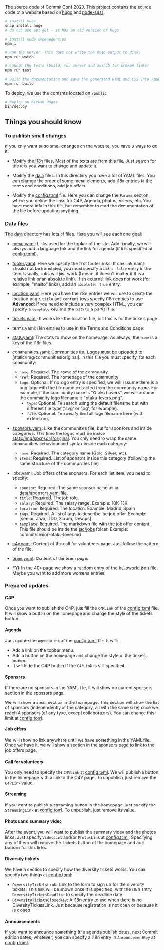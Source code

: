 The source code of Commit Conf 2020. This project contains the source code of a website based on [hugo](https://github.com/gohugoio) and [node-sass](https://github.com/sass/node-sass). 

```bash
# Install hugo
snap install hugo
# do not use apt-get - it has an old version of hugo

# Install node depenedencies
npm i

# Run the server. This does not write the hugo output to disk. 
npm run watch

# Launch the tests (build, run server and search for broken links)
npm run test

# Build the documentation and save the generated HTML and CSS into /public
npm run build
```

To deploy, we use the contents located on `/public`

```bash
# Deploy on GitHub Pages
bin/deploy
```

## Things you should know

### To publish small changes

If you only want to do small changes on the website, you have 3 ways to do it:

- Modify the [i18n](i18n) files. Most of the texts are from this file. Just search for the text you want to change and update it.

- Modify the [data](data) files. In this directory you have a lot of YAML files. You can change the order of some menu elements, add i18n entries to the terms and conditions, add job offers.

- Modify the [config.toml](config.toml) file. Here you can change the `Params` section, where you define the links for C4P, Agenda, photos, videos, etc. You have more info in this file, but remember to read the documentation of the file before updating anything.

### Data files

The [data](data) directory has lots of files. Here you will see each one goal:

- [menu.yaml](data/menu.yaml): Links used for the topbar of the site. Additionally, we will always add a language link and the link for agenda (if it is specified at [config.toml](config.toml)).

- [footer.yaml](data/footer.yaml): Here we specify the first footer links. If one link name should not be translated, you must specify a `i18n: false` entry in the item. Usually, links will just work (I mean, it doesn't matter if it is a relative link or an absolute link). If an external link does not work (for example, "mailto" links), add an `absolute: true` entry.

- [location.yaml](data/location.yaml): Here you have the i18n entries we will use to create the location page. `title` and `content` keys specify i18n entries to use. **Advanced**: If you need to include a very complex HTML, you can specify a `template` key and the path to a partial file.

- [tickets.yaml](data/tickets.yaml): It works like the location file, but this is for the tickets page.

- [terms.yaml](data/terms.yaml): i18n entries to use in the Terms and Conditions page.

- [stats.yaml](data/stats.yaml): The stats to show on the homepage. As always, the `name` is a key of the i18n files.

- [communities.yaml](communities.yaml): Communities list. Logos must be uploaded to [static/img/communities/original]. In this file you must specify, for each community:
  - `name`: Required. The name of the community
  - `href`: Required. The homepage of the community
  - `logo`: Optional. If no logo entry is specified, we will assume there is a png logo with the file name extracted from the community name. For example, if the community name is "Otaku Lovers", we will assume the community logo filename is "otaku-lovers.png". 
    - `type`: Optional. To search using the default filename but with different file type ('svg' or 'jpg', for example). 
    - `file`: Optional. To specify the full logo filename here (with extension).

- [sponsors.yaml](data/sponsors.yaml): Like the communities file, but for sponsors and inside categories. This time the logos must be inside [static/img/sponsors/original](static/img/sponsors/original). You only need to wrap the same communities behaviour and syntax inside each category:
  - `name`: Required. The category name (Gold, Silver, etc).
  - `items`: Required. List of sponsors inside this category (following the same structure of the communities file)

- [jobs.yaml](data/jobs.yaml): Job offers of the sponsors. For each list item, you need to specify:
  - `sponsor`: Required. The same sponsor name as in [data/sponsors.yaml](sponsors.yaml) file.
  - `title`: Required. The job role.
  - `salary`: Required. The salary range. Example: 10K-18K
  - `location`: Required. The location. Example: Madrid, Spain
  - `tags`: Required. A list of tags to describe the job offer. Example: [senior, Java, TDD, Scrum, Devops]
  - `template`: Required. The markdown file with the job offer content. This file should be inside the [src/jobs](src/jobs) folder. Example: commit/senior-otaku-lover.md

- [c4v.yaml](data/c4v.yaml): Content of the call for volunteers page. Just follow the pattern of the file.

- [team.yaml](data/team.yaml): Content of the team page.

- FYI: In the [404 page](layouts/404.html) we show a random entry of the [helloworld.json](data/helloworld.json) file. Maybe you want to add more womens entries.

### Prepared updates

#### C4P

Once you want to publish the C4P, just fill the `C4PLink` of the [config.toml](config.toml) file. It will show a button on the homepage and change the style of the tickets button.

#### Agenda

Just update the `AgendaLink` of the [config.toml](config.toml) file. It will:
  - Add a link on the topbar menu.
  - Add a button on the homepage and change the style of the tickets button.
  - It will hide the C4P button if the `C4PLink` is still specified.

#### Sponsors

If there are no sponsors in the YAML file, it will show no current sponsors section in the sponsors page. 

We will show a small section in the homepage. This section will show the list of sponsors (independently of the category, all with the same size) once we reach 4 sponsors (of any type, except collaborators). You can change this limit at [config.toml](config.toml).

#### Job offers

We will show no link anywhere until we have something in the YAML file. Once we have it, we will show a section in the sponsors page to link to the job offers page.

#### Call for volunteers

You only need to specify the `C4VLink` at [config.toml](config.toml). We will publish a button in the homepage with a link to the C4V page. To unpublish, just remove the `C4PLink` value.

#### Streaming

If you want to publish a streaming button in the homepage, just specify the `StreamingLink` at [config.toml](config.toml). To unpublish, just remove its value.

#### Photos and summary video

After the event, you will want to publish the summary video and the photos links. Just specify `VideoLink` and/or `PhotosLink` at [config.toml](config.toml). Specifying any of them will remove the Tickets button of the homepage and add buttons for this links.

#### Diversity tickets

We have a section to specify how the diversity tickets works. You can specify two things at [config.toml](config.toml):
  - `DiversityTicketsLink`: Link to the form to sign up for the diversity tickets. This link will be shown once it is specified, with the i18n entry `DiversityTicketsDeadline` to specify the deadline date.
  - `DiversityTicketsClosedKey`: A i18n entry to use when there is no DiversityTicketsLink. Just because registration is not open or because it is closed.

#### Announcements

If you want to announce something (the agenda publish dates, next Commit edition dates, whatever) you can specify a i18n entry in `AnnouncementKey` at [config.toml](config.toml).
